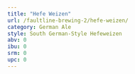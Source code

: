 ```yaml
---
title: "Hefe Weizen"
url: /faultline-brewing-2/hefe-weizen/
category: German Ale
style: South German-Style Hefeweizen
abv: 0
ibu: 0
srm: 0
upc: 0
---
```



